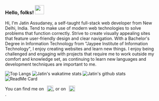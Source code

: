 ### Hello, folks! <img src="https://raw.githubusercontent.com/MartinHeinz/MartinHeinz/master/wave.gif" width="30px">

Hi, I'm Jatin Assudaney, a self-taught full-stack web developer from New Delhi, India. Tend to make use of modern web technologies to solve problems that function correctly.
Strive to create visually appealing sites that feature user-friendly design and clear navigation.
With a Bachelor's Degree in Information Technology from "Jaypee Institute of Information Technology", I enjoy creating websites and learn new things.
I enjoy being challenged and engaging with projects that require me to work outside my comfort and knowledge set, as continuing to learn new languages and development techniques are important to me.

![Top Langs](https://github-readme-stats.vercel.app/api/top-langs/?username=JatinAssudaney&theme=dark)
![Jatin's wakatime stats](https://github-readme-stats.vercel.app/api/wakatime?username=JatinAssudaney&theme=dark)
![Jatin's github stats](https://github-readme-stats.vercel.app/api?username=JatinAssudaney&show_icons=true&theme=dark)
![ReadMe Card](https://github-readme-stats.vercel.app/api/pin/?username=JatinAssudaney&repo=portfolio&theme=dark)

<!-- Actual text -->
<div style="display:flex;align-items:center;">
You can find me on <a style="margin-left:10px;" href="https://www.instagram.com/hireme_jatinassudaney/"><img src="https://www.flaticon.com/svg/static/icons/svg/2111/2111491.svg" alt="instagram" width="20"/></a>, or on <a style="margin-left:10px;" href="https://www.linkedin.com/in/jatin-assudaney/"><img  src="https://www.flaticon.com/svg/static/icons/svg/2111/2111532.svg" alt="linkedin" width="20"/></a></div>.

